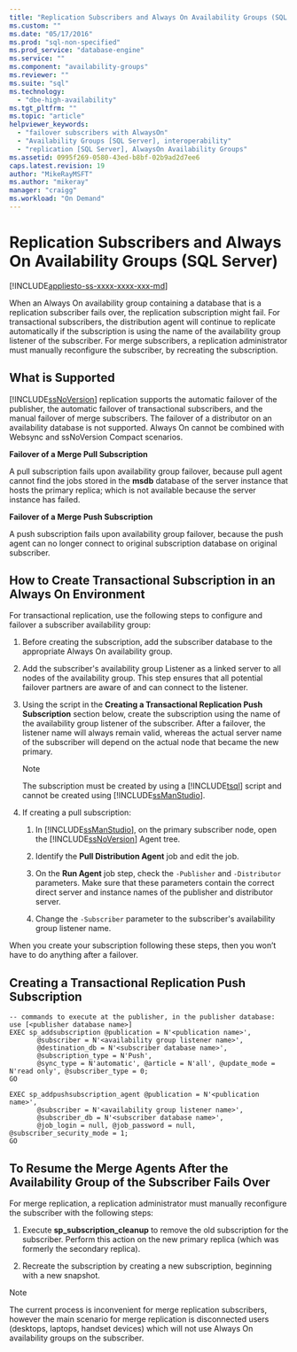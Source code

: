 ```yaml
---
title: "Replication Subscribers and Always On Availability Groups (SQL Server) | Microsoft Docs"
ms.custom: ""
ms.date: "05/17/2016"
ms.prod: "sql-non-specified"
ms.prod_service: "database-engine"
ms.service: ""
ms.component: "availability-groups"
ms.reviewer: ""
ms.suite: "sql"
ms.technology: 
  - "dbe-high-availability"
ms.tgt_pltfrm: ""
ms.topic: "article"
helpviewer_keywords: 
  - "failover subscribers with AlwaysOn"
  - "Availability Groups [SQL Server], interoperability"
  - "replication [SQL Server], AlwaysOn Availability Groups"
ms.assetid: 0995f269-0580-43ed-b8bf-02b9ad2d7ee6
caps.latest.revision: 19
author: "MikeRayMSFT"
ms.author: "mikeray"
manager: "craigg"
ms.workload: "On Demand"
---
```

# Replication Subscribers and Always On Availability Groups (SQL Server)
[!INCLUDE[appliesto-ss-xxxx-xxxx-xxx-md](../../../includes/appliesto-ss-xxxx-xxxx-xxx-md.md)]

  When an Always On availability group containing a database that is a replication subscriber fails over, the replication subscription might fail. For transactional subscribers, the distribution agent will continue to replicate automatically if the subscription is using the name of the availability group listener of the subscriber. For merge subscribers, a replication administrator must manually reconfigure the subscriber, by recreating the subscription.  
  
## What is Supported  
 [!INCLUDE[ssNoVersion](../../../includes/ssnoversion-md.md)] replication supports the automatic failover of the publisher, the automatic failover of transactional subscribers, and the manual failover of merge subscribers. The failover of a distributor on an availability database is not supported. Always On cannot be combined with Websync and ssNoVersion Compact scenarios.  
  
 **Failover of a Merge Pull Subscription**  
  
 A pull subscription fails upon availability group failover, because pull agent cannot find the jobs stored in the **msdb** database of the server instance that hosts the primary replica; which is not available because the server instance has failed.  
  
 **Failover of a Merge Push Subscription**  
  
 A push subscription fails upon availability group failover, because the push agent can no longer connect to original subscription database on original subscriber.  
  
## How to Create Transactional Subscription in an Always On Environment  
 For transactional replication, use the following steps to configure and failover a subscriber availability group:  
  
1.  Before creating the subscription, add the subscriber database to the appropriate Always On availability group.  
  
2.  Add the subscriber's availability group Listener as a linked server to all nodes of the availability group. This step ensures that all potential failover partners are aware of and can connect to the listener.  
  
3.  Using the script in the **Creating a Transactional Replication Push Subscription** section below, create the subscription using the name of the availability group listener of the subscriber. After a failover, the listener name will always remain valid, whereas the actual server name of the subscriber will depend on the actual node that became the new primary.  
  
    > [!NOTE]  
    >  The subscription must be created by using a [!INCLUDE[tsql](../../../includes/tsql-md.md)] script and cannot be created using [!INCLUDE[ssManStudio](../../../includes/ssmanstudio-md.md)].  
  
4.  If creating a pull subscription:  
  
    1.  In [!INCLUDE[ssManStudio](../../../includes/ssmanstudio-md.md)], on the primary subscriber node, open the [!INCLUDE[ssNoVersion](../../../includes/ssnoversion-md.md)] Agent tree.  
  
    2.  Identify the **Pull Distribution Agent** job and edit the job.  
  
    3.  On the **Run Agent** job step, check the `-Publisher` and `-Distributor` parameters. Make sure that these parameters contain the correct direct server and instance names of the publisher and distributor server.  
  
    4.  Change the `-Subscriber` parameter to the subscriber's availability group listener name.  
  
 When you create your subscription following these steps, then you won’t have to do anything after a failover.  
  
## Creating a Transactional Replication Push Subscription  
  
```  
-- commands to execute at the publisher, in the publisher database:  
use [<publisher database name>]  
EXEC sp_addsubscription @publication = N'<publication name>',   
       @subscriber = N'<availability group listener name>',   
       @destination_db = N'<subscriber database name>',   
       @subscription_type = N'Push',   
       @sync_type = N'automatic', @article = N'all', @update_mode = N'read only', @subscriber_type = 0;  
GO  
  
EXEC sp_addpushsubscription_agent @publication = N'<publication name>',   
       @subscriber = N'<availability group listener name>',   
       @subscriber_db = N'<subscriber database name>',   
       @job_login = null, @job_password = null, @subscriber_security_mode = 1;  
GO  
```  
  
## To Resume the Merge Agents After the Availability Group of the Subscriber Fails Over  
 For merge replication, a replication administrator must manually reconfigure the subscriber with the following steps:  
  
1.  Execute **sp_subscription_cleanup** to remove the old subscription for the subscriber. Perform this action on the new primary replica (which was formerly the secondary replica).  
  
2.  Recreate the subscription by creating a new subscription, beginning with a new snapshot.  
  
> [!NOTE]  
>  The current process is inconvenient for merge replication subscribers, however the main scenario for merge replication is disconnected users (desktops, laptops, handset devices) which will not use Always On availability groups on the subscriber.  
  
  
